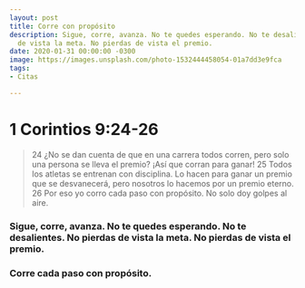 ```yaml
---
layout: post
title: Corre con propósito
description: Sigue, corre, avanza. No te quedes esperando. No te desalientes. No pierdas
  de vista la meta. No pierdas de vista el premio.
date: 2020-01-31 00:00:00 -0300
image: https://images.unsplash.com/photo-1532444458054-01a7dd3e9fca
tags:
- Citas

---
```

# 1 Corintios 9:24-26
> 24 ¿No se dan cuenta de que en una carrera todos corren, pero solo una persona se lleva el premio? ¡Así que corran para ganar! 25 Todos los atletas se entrenan con disciplina. Lo hacen para ganar un premio que se desvanecerá, pero nosotros lo hacemos por un premio eterno. 26 Por eso yo corro cada paso con propósito. No solo doy golpes al aire.

### Sigue, corre, avanza. No te quedes esperando. No te desalientes. No pierdas de vista la meta. No pierdas de vista el premio.
### Corre cada paso con propósito. 